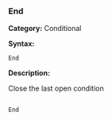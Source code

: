 ### End

**Category:**
Conditional

**Syntax:**

```scorpionengine
End
```

**Description:**

Close the last open condition


```scorpionengine

End

```
